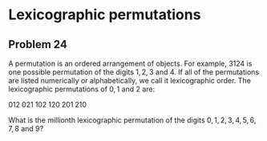 # Lexicographic permutations

## Problem 24

A permutation is an ordered arrangement of objects. For example, $3124$ is one
possible permutation of the digits $1, 2, 3$ and $4$. If all of the permutations
are listed numerically or alphabetically, we call it lexicographic order. The
lexicographic permutations of $0, 1$ and $2$ are:

$012\;021\;102\;120\;201\;210$

What is the millionth lexicographic permutation of the digits
$0, 1, 2, 3, 4, 5, 6, 7, 8$ and $9$?
